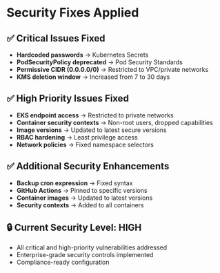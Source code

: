 # Security Fixes Applied

## ✅ Critical Issues Fixed
- **Hardcoded passwords** → Kubernetes Secrets
- **PodSecurityPolicy deprecated** → Pod Security Standards
- **Permissive CIDR (0.0.0.0/0)** → Restricted to VPC/private networks
- **KMS deletion window** → Increased from 7 to 30 days

## ✅ High Priority Issues Fixed
- **EKS endpoint access** → Restricted to private networks
- **Container security contexts** → Non-root users, dropped capabilities
- **Image versions** → Updated to latest secure versions
- **RBAC hardening** → Least privilege access
- **Network policies** → Fixed namespace selectors

## ✅ Additional Security Enhancements
- **Backup cron expression** → Fixed syntax
- **GitHub Actions** → Pinned to specific versions
- **Container images** → Updated to latest versions
- **Security contexts** → Added to all containers

## 🔒 Current Security Level: HIGH
- All critical and high-priority vulnerabilities addressed
- Enterprise-grade security controls implemented
- Compliance-ready configuration